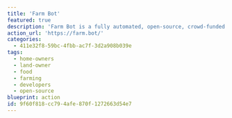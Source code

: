 ```yaml
---
title: 'Farm Bot'
featured: true
description: 'Farm Bot is a fully automated, open-source, crowd-funded project, which helps you grow food for yourself, your family, and your community. Install FarmBot on a raised bed, urban rooftop, or in a small greenhouse at home. Hyper-local food production has never been easier.'
action_url: 'https://farm.bot/'
categories:
  - 411e32f8-59bc-4fbb-ac7f-3d2a908b039e
tags:
  - home-owners
  - land-owner
  - food
  - farming
  - developers
  - open-source
blueprint: action
id: 9f60f818-cc79-4afe-870f-1272663d54e7
---
```


